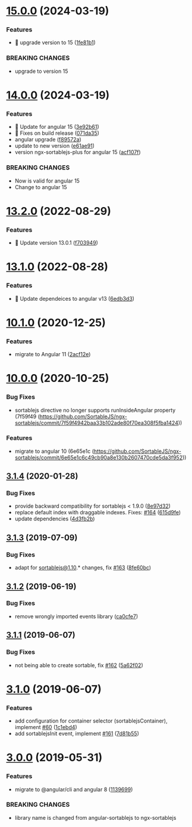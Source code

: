 # [15.0.0](https://github.com/tecnomanu/ngx-sortablejs-plus/compare/v14.0.0...v15.0.0) (2024-03-19)


### Features

* :bug: upgrade version to 15 ([1fe81b1](https://github.com/tecnomanu/ngx-sortablejs-plus/commit/1fe81b1518d86bb90dc7c95c51100f4bd3a583a4))


### BREAKING CHANGES

* upgrade to version 15

# [14.0.0](https://github.com/tecnomanu/ngx-sortablejs-plus/compare/v13.2.0...v14.0.0) (2024-03-19)


### Features

* :rotating_light: Update for angular 15 ([3e92b61](https://github.com/tecnomanu/ngx-sortablejs-plus/commit/3e92b617f2910ef460fda688179a093b2ef8d14b))
* 🎸 Fixes on build release ([071da35](https://github.com/tecnomanu/ngx-sortablejs-plus/commit/071da35548e468f64e1c232b243e8af692b84868))
* angular upgrade ([f89572a](https://github.com/tecnomanu/ngx-sortablejs-plus/commit/f89572a1e7e75176f52fec37b29ecb0d85f79c32))
* update to new version ([e61ae91](https://github.com/tecnomanu/ngx-sortablejs-plus/commit/e61ae912b96ed6103ed4fa48a9dc579a55434c2d))
* version ngx-sortablejs-plus for angular 15 ([acf107f](https://github.com/tecnomanu/ngx-sortablejs-plus/commit/acf107f55f53b472d52cf0c47afd02dcb03ad975))


### BREAKING CHANGES

* Now is valid for angular 15
* Change to angular 15

# [13.2.0](https://github.com/tecnomanu/ngx-sortablejs-plus/compare/v13.1.0...v13.2.0) (2022-08-29)


### Features

* 🎸 Update version 13.0.1 ([f703949](https://github.com/tecnomanu/ngx-sortablejs-plus/commit/f703949e0a580eeff5a445f3a01e5cd6683eb85b))

# [13.1.0](https://github.com/tecnomanu/ngx-sortablejs/compare/v13.0.0...v13.1.0) (2022-08-28)


### Features

* 🎸 Update dependeices to angular v13 ([6edb3d3](https://github.com/tecnomanu/ngx-sortablejs/commit/6edb3d3dcd6c733d74e0e3588281c21754637a93))

# [10.1.0](https://github.com/SortableJS/ngx-sortablejs/compare/v10.0.0...v10.1.0) (2020-12-25)


### Features

* migrate to Angular 11 ([2acf12e](https://github.com/SortableJS/ngx-sortablejs/commit/2acf12e239e3f97ef4c26ea52295ae4007197798))

# [10.0.0](https://github.com/SortableJS/ngx-sortablejs/compare/v3.1.4...v10.0.0) (2020-10-25)

### Bug Fixes

* sortablejs directive no longer supports runInsideAngular property (7f59f49 (https://github.com/SortableJS/ngx-sortablejs/commit/7f59f4942baa33b102ade80f70ea308f5fba1424))

### Features

* migrate to angular 10 (6e65e1c (https://github.com/SortableJS/ngx-sortablejs/commit/6e65e1c6c49cb90a8e130b2607470cde5da3f952))

## [3.1.4](https://github.com/SortableJS/angular-sortablejs/compare/v3.1.3...v3.1.4) (2020-01-28)


### Bug Fixes

* provide backward compatibility for sortablejs < 1.9.0 ([8e97d32](https://github.com/SortableJS/angular-sortablejs/commit/8e97d32a7b06e013d2fde8283f40665ea9f07205))
* replace default index with draggable indexes. Fixes: [#164](https://github.com/SortableJS/angular-sortablejs/issues/164) ([615d9fe](https://github.com/SortableJS/angular-sortablejs/commit/615d9fe62a1d4c07a2baed98714af12b845e9bc6))
* update dependencies ([4d3fb2b](https://github.com/SortableJS/angular-sortablejs/commit/4d3fb2b9d3fc8be15348cfa7c630b4f1cd34c8bb))

## [3.1.3](https://github.com/SortableJS/angular-sortablejs/compare/v3.1.2...v3.1.3) (2019-07-09)


### Bug Fixes

* adapt for sortablejs@1.10.* changes, fix [#163](https://github.com/SortableJS/angular-sortablejs/issues/163) ([8fe60bc](https://github.com/SortableJS/angular-sortablejs/commit/8fe60bc))

## [3.1.2](https://github.com/SortableJS/angular-sortablejs/compare/v3.1.1...v3.1.2) (2019-06-19)


### Bug Fixes

* remove wrongly imported events library ([ca0cfe7](https://github.com/SortableJS/angular-sortablejs/commit/ca0cfe7))

## [3.1.1](https://github.com/SortableJS/angular-sortablejs/compare/v3.1.0...v3.1.1) (2019-06-07)


### Bug Fixes

* not being able to create sortable, fix [#162](https://github.com/SortableJS/angular-sortablejs/issues/162) ([5a62f02](https://github.com/SortableJS/angular-sortablejs/commit/5a62f02))

# [3.1.0](https://github.com/SortableJS/angular-sortablejs/compare/v3.0.0...v3.1.0) (2019-06-07)


### Features

* add configuration for container selector (sortablejsContainer), implement [#60](https://github.com/SortableJS/angular-sortablejs/issues/60) ([1c1ebd4](https://github.com/SortableJS/angular-sortablejs/commit/1c1ebd4))
* add sortablejsInit event, implement [#161](https://github.com/SortableJS/angular-sortablejs/issues/161) ([7d81b55](https://github.com/SortableJS/angular-sortablejs/commit/7d81b55))

# [3.0.0](https://github.com/SortableJS/angular-sortablejs/compare/v2.7.0...v3.0.0) (2019-05-31)


### Features

* migrate to @angular/cli and angular 8 ([1139699](https://github.com/SortableJS/angular-sortablejs/commit/1139699))


### BREAKING CHANGES

* library name is changed from angular-sortablejs to ngx-sortablejs
